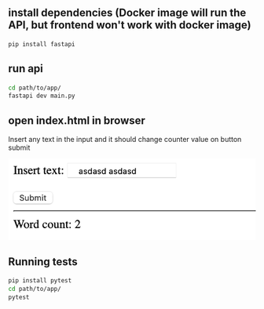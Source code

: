 ## install dependencies (Docker image will run the API, but frontend won't work with docker image)
```sh
pip install fastapi
```

## run api
```sh
cd path/to/app/
fastapi dev main.py
```

## open index.html in browser
Insert any text in the input and it should change counter value on button submit

![alt text](/frontend2.png?raw=true)

## Running tests
```sh
pip install pytest
cd path/to/app/
pytest
```
